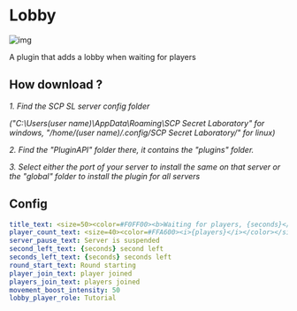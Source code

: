 # Lobby
![img](https://img.shields.io/github/downloads/MrAfitol/Lobby/total.svg)

A plugin that adds a lobby when waiting for players
## How download ?
  *1. Find the SCP SL server config folder*
  
  *("C:\Users\(user name)\AppData\Roaming\SCP Secret Laboratory\" for windows, "/home/(user name)/.config/SCP Secret Laboratory/" for linux)*
  
  *2. Find the "PluginAPI" folder there, it contains the "plugins" folder.*
  
  *3. Select either the port of your server to install the same on that server or the "global" folder to install the plugin for all servers*

## Config
```yml
title_text: <size=50><color=#F0FF00><b>Waiting for players, {seconds}</b></color></size>
player_count_text: <size=40><color=#FFA600><i>{players}</i></color></size>
server_pause_text: Server is suspended
second_left_text: {seconds} second left
seconds_left_text: {seconds} seconds left
round_start_text: Round starting
player_join_text: player joined
players_join_text: players joined
movement_boost_intensity: 50
lobby_player_role: Tutorial
```
